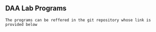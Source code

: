 ## DAA Lab Programs 
	The programs can be reffered in the git repository whose link is provided below
	
	
	
